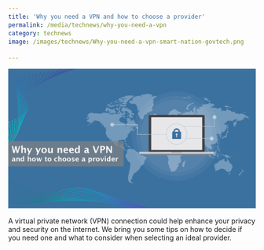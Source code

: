 ```yaml
---
title: 'Why you need a VPN and how to choose a provider'
permalink: /media/technews/why-you-need-a-vpn
category: technews
image: /images/technews/Why-you-need-a-vpn-smart-nation-govtech.png

---
```



![Why you need a VPN in a Smart Nation with tips from GovTech](/images/technews/Why-you-need-a-vpn-smart-nation-govtech.png)

A virtual private network (VPN) connection could help enhance your privacy and security on the internet. We bring you some tips on how to decide if you need one and what to consider when selecting an ideal provider.
